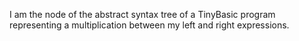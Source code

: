 I am the node of the abstract syntax tree of a TinyBasic program representing a multiplication between my left and right expressions.